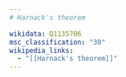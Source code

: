 ```yaml
---
# Harnack's theorem

wikidata: Q1135706
msc_classification: "30"
wikipedia_links:
  - "[[Harnack's theorem]]"
---
```

